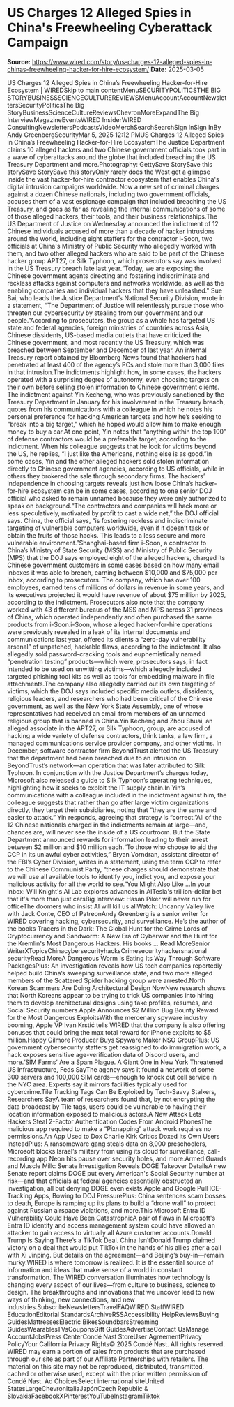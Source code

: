 # US Charges 12 Alleged Spies in China's Freewheeling Cyberattack Campaign

**Source:** https://www.wired.com/story/us-charges-12-alleged-spies-in-chinas-freewheeling-hacker-for-hire-ecosystem/
**Date:** 2025-03-05

US Charges 12 Alleged Spies in China’s Freewheeling Hacker-for-Hire Ecosystem | WIREDSkip to main contentMenuSECURITYPOLITICSTHE BIG STORYBUSINESSSCIENCECULTUREREVIEWSMenuAccountAccountNewslettersSecurityPoliticsThe Big StoryBusinessScienceCultureReviewsChevronMoreExpandThe Big InterviewMagazineEventsWIRED InsiderWIRED ConsultingNewslettersPodcastsVideoMerchSearchSearchSign InSign InBy Andy GreenbergSecurityMar 5, 2025 12:12 PMUS Charges 12 Alleged Spies in China’s Freewheeling Hacker-for-Hire EcosystemThe Justice Department claims 10 alleged hackers and two Chinese government officials took part in a wave of cyberattacks around the globe that included breaching the US Treasury Department and more.Photography: GettySave StorySave this storySave StorySave this storyOnly rarely does the West get a glimpse inside the vast hacker-for-hire contractor ecosystem that enables China's digital intrusion campaigns worldwide. Now a new set of criminal charges against a dozen Chinese nationals, including two government officials, accuses them of a vast espionage campaign that included breaching the US Treasury, and goes as far as revealing the internal communications of some of those alleged hackers, their tools, and their business relationships.The US Department of Justice on Wednesday announced the indictment of 12 Chinese individuals accused of more than a decade of hacker intrusions around the world, including eight staffers for the contractor i-Soon, two officials at China's Ministry of Public Security who allegedly worked with them, and two other alleged hackers who are said to be part of the Chinese hacker group APT27, or Silk Typhoon, which prosecutors say was involved in the US Treasury breach late last year.“Today, we are exposing the Chinese government agents directing and fostering indiscriminate and reckless attacks against computers and networks worldwide, as well as the enabling companies and individual hackers that they have unleashed." Sue Bai, who leads the Justice Department’s National Security Division, wrote in a statement, “The Department of Justice will relentlessly pursue those who threaten our cybersecurity by stealing from our government and our people.”According to prosecutors, the group as a whole has targeted US state and federal agencies, foreign ministries of countries across Asia, Chinese dissidents, US-based media outlets that have criticized the Chinese government, and most recently the US Treasury, which was breached between September and December of last year. An internal Treasury report obtained by Bloomberg News found that hackers had penetrated at least 400 of the agency’s PCs and stole more than 3,000 files in that intrusion.The indictments highlight how, in some cases, the hackers operated with a surprising degree of autonomy, even choosing targets on their own before selling stolen information to Chinese government clients. The indictment against Yin Kecheng, who was previously sanctioned by the Treasury Department in January for his involvement in the Treasury breach, quotes from his communications with a colleague in which he notes his personal preference for hacking American targets and how he’s seeking to "break into a big target," which he hoped would allow him to make enough money to buy a car.At one point, Yin notes that “anything within the top 100” of defense contractors would be a preferable target, according to the indictment. When his colleague suggests that he look for victims beyond the US, he replies, “I just like the Americans, nothing else is as good.”In some cases, Yin and the other alleged hackers sold stolen information directly to Chinese government agencies, according to US officials, while in others they brokered the sale through secondary firms. The hackers’ independence in choosing targets reveals just how loose China’s hacker-for-hire ecosystem can be in some cases, according to one senior DOJ official who asked to remain unnamed because they were only authorized to speak on background.“The contractors and companies will hack more or less speculatively, motivated by profit to cast a wide net,” the DOJ official says. China, the official says, “is fostering reckless and indiscriminate targeting of vulnerable computers worldwide, even if it doesn’t task or obtain the fruits of those hacks. This leads to a less secure and more vulnerable environment.”Shanghai-based firm i-Soon, a contractor to China’s Ministry of State Security (MSS) and Ministry of Public Security (MPS) that the DOJ says employed eight of the alleged hackers, charged its Chinese government customers in some cases based on how many email inboxes it was able to breach, earning between $10,000 and $75,000 per inbox, according to prosecutors. The company, which has over 100 employees, earned tens of millions of dollars in revenue in some years, and its executives projected it would have revenue of about $75 million by 2025, according to the indictment. Prosecutors also note that the company worked with 43 different bureaus of the MSS and MPS across 31 provinces of China, which operated independently and often purchased the same products from i-Soon.i-Soon, whose alleged hacker-for-hire operations were previously revealed in a leak of its internal documents and communications last year, offered its clients a “zero-day vulnerability arsenal” of unpatched, hackable flaws, according to the indictment. It also allegedly sold password-cracking tools and euphemistically named “penetration testing” products—which were, prosecutors says, in fact intended to be used on unwitting victims—which allegedly included targeted phishing tool kits as well as tools for embedding malware in file attachments.The company also allegedly carried out its own targeting of victims, which the DOJ says included specific media outlets, dissidents, religious leaders, and researchers who had been critical of the Chinese government, as well as the New York State Assembly, one of whose representatives had received an email from members of an unnamed religious group that is banned in China.Yin Kecheng and Zhou Shuai, an alleged associate in the APT27, or Silk Typhoon, group, are accused of hacking a wide variety of defense contractors, think tanks, a law firm, a managed communications service provider company, and other victims. In December, software contractor firm BeyondTrust alerted the US Treasury that the department had been breached due to an intrusion on BeyondTrust’s network—an operation that was later attributed to Silk Typhoon. In conjunction with the Justice Department’s charges today, Microsoft also released a guide to Silk Typhoon’s operating techniques, highlighting how it seeks to exploit the IT supply chain.In Yin’s communications with a colleague included in the indictment against him, the colleague suggests that rather than go after large victim organizations directly, they target their subsidiaries, noting that “they are the same and easier to attack.” Yin responds, agreeing that strategy is “correct.”All of the 12 Chinese nationals charged in the indictments remain at large—and, chances are, will never see the inside of a US courtroom. But the State Department announced rewards for information leading to their arrest between $2 million and $10 million each.“To those who choose to aid the CCP in its unlawful cyber activities,” Bryan Vorndran, assistant director of the FBI’s Cyber Division, writes in a statement, using the term CCP to refer to the Chinese Communist Party, “these charges should demonstrate that we will use all available tools to identify you, indict you, and expose your malicious activity for all the world to see.”You Might Also Like …In your inbox: Will Knight's AI Lab explores advances in AITesla's trillion-dollar bet that it's more than just carsBig Interview: Hasan Piker will never run for officeThe doomers who insist AI will kill us allWatch: Uncanny Valley live with Jack Conte, CEO of PatreonAndy Greenberg is a senior writer for WIRED covering hacking, cybersecurity, and surveillance. He’s the author of the books Tracers in the Dark: The Global Hunt for the Crime Lords of Cryptocurrency and Sandworm: A New Era of Cyberwar and the Hunt for the Kremlin's Most Dangerous Hackers. His books ... Read MoreSenior WriterXTopicsChinacybersecurityhacksCrimesecurityhackersnational securityRead MoreA Dangerous Worm Is Eating Its Way Through Software PackagesPlus: An investigation reveals how US tech companies reportedly helped build China’s sweeping surveillance state, and two more alleged members of the Scattered Spider hacking group were arrested.North Korean Scammers Are Doing Architectural Design NowNew research shows that North Koreans appear to be trying to trick US companies into hiring them to develop architectural designs using fake profiles, résumés, and Social Security numbers.Apple Announces $2 Million Bug Bounty Reward for the Most Dangerous ExploitsWith the mercenary spyware industry booming, Apple VP Ivan Krstić tells WIRED that the company is also offering bonuses that could bring the max total reward for iPhone exploits to $5 million.Happy Gilmore Producer Buys Spyware Maker NSO GroupPlus: US government cybersecurity staffers get reassigned to do immigration work, a hack exposes sensitive age-verification data of Discord users, and more.‘SIM Farms’ Are a Spam Plague. A Giant One in New York Threatened US Infrastructure, Feds SayThe agency says it found a network of some 300 servers and 100,000 SIM cards—enough to knock out cell service in the NYC area. Experts say it mirrors facilities typically used for cybercrime.Tile Tracking Tags Can Be Exploited by Tech-Savvy Stalkers, Researchers SayA team of researchers found that, by not encrypting the data broadcast by Tile tags, users could be vulnerable to having their location information exposed to malicious actors.A New Attack Lets Hackers Steal 2-Factor Authentication Codes From Android PhonesThe malicious app required to make a “Pixnapping” attack work requires no permissions.An App Used to Dox Charlie Kirk Critics Doxed Its Own Users InsteadPlus: A ransomeware gang steals data on 8,000 preschoolers, Microsoft blocks Israel’s military from using its cloud for surveillance, call-recording app Neon hits pause over security holes, and more.Armed Guards and Muscle Milk: Senate Investigation Reveals DOGE Takeover DetailsA new Senate report claims DOGE put every American's Social Security number at risk—and that officials at federal agencies essentially obstructed an investigation, all but denying DOGE even exists.Apple and Google Pull ICE-Tracking Apps, Bowing to DOJ PressurePlus: China sentences scam bosses to death, Europe is ramping up its plans to build a “drone wall” to protect against Russian airspace violations, and more.This Microsoft Entra ID Vulnerability Could Have Been CatastrophicA pair of flaws in Microsoft's Entra ID identity and access management system could have allowed an attacker to gain access to virtually all Azure customer accounts.Donald Trump Is Saying There’s a TikTok Deal. China Isn’tDonald Trump claimed victory on a deal that would put TikTok in the hands of his allies after a call with Xi Jinping. But details on the agreement—and Beijing’s buy-in—remain murky.WIRED is where tomorrow is realized. It is the essential source of information and ideas that make sense of a world in constant transformation. The WIRED conversation illuminates how technology is changing every aspect of our lives—from culture to business, science to design. The breakthroughs and innovations that we uncover lead to new ways of thinking, new connections, and new industries.SubscribeNewslettersTravelFAQWIRED StaffWIRED EducationEditorial StandardsArchiveRSSAccessibility HelpReviewsBuying GuidesMattressesElectric BikesSoundbarsStreaming GuidesWearablesTVsCouponsGift GuidesAdvertiseContact UsManage AccountJobsPress CenterCondé Nast StoreUser AgreementPrivacy PolicyYour California Privacy Rights© 2025 Condé Nast. All rights reserved. WIRED may earn a portion of sales from products that are purchased through our site as part of our Affiliate Partnerships with retailers. The material on this site may not be reproduced, distributed, transmitted, cached or otherwise used, except with the prior written permission of Condé Nast. Ad ChoicesSelect international siteUnited StatesLargeChevronItaliaJapónCzech Republic & SlovakiaFacebookXPinterestYouTubeInstagramTiktok